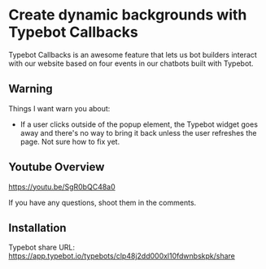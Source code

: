 # Create dynamic backgrounds with Typebot Callbacks

Typebot Callbacks is an awesome feature that lets us bot builders interact with our website based on four events in our chatbots built with Typebot. 

## Warning

Things I want warn you about:

- If a user clicks outside of the popup element, the Typebot widget goes away and there's no way to bring it back unless the user refreshes the page. Not sure how to fix yet.

## Youtube Overview

https://youtu.be/SgR0bQC48a0

If you have any questions, shoot them in the comments.

## Installation

Typebot share URL: https://app.typebot.io/typebots/clp48j2dd000xl10fdwnbskpk/share